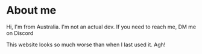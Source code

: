 # About me
Hi, I'm from Australia. I'm not an actual dev. If you need to reach me, DM me on Discord

This website looks so much worse than when I last used it. Agh!

<!--*Click [here](moreinfo/SOCIALS.md#my-socials) for my other socials.*-->


